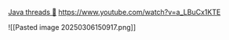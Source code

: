[Java threads 🧵](https://www.youtube.com/watch?v=a_LBuCx1KTE)
https://www.youtube.com/watch?v=a_LBuCx1KTE

![[Pasted image 20250306150917.png]]

